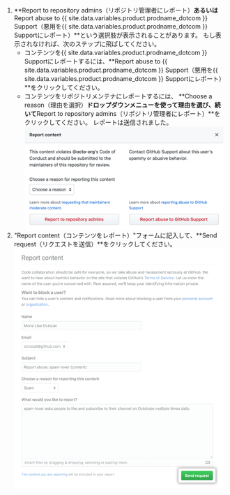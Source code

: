 1. **Report to repository admins（リポジトリ管理者にレポート）**あるいは**Report abuse to {{ site.data.variables.product.prodname_dotcom }} Support（悪用を{{ site.data.variables.product.prodname_dotcom }} Supportにレポート）**という選択肢が表示されることがあります。 もし表示されなければ、次のステップに飛ばしてください。
    - コンテンツを{{ site.data.variables.product.prodname_dotcom }} Supportにレポートするには、**Report abuse to {{ site.data.variables.product.prodname_dotcom }} Support（悪用を{{ site.data.variables.product.prodname_dotcom }} Supportにレポート）**をクリックしてください。
    - コンテンツをリポジトリメンテナにレポートするには、 **Choose a reason（理由を選択）**ドロップダウンメニューを使って理由を選び、続いて**Report to repository admins（リポジトリ管理者にレポート）**をクリックしてください。 レポートは送信されました。 !["コンテンツをレポート" モーダル](/assets/images/help/repository/report-content-modal.png)
2. "Report content（コンテンツをレポート）"フォームに記入して、**Send request（リクエストを送信）**をクリックしてください。 !["コンテンツをレポート" フォーム](/assets/images/help/repository/report-content-to-support-form.png)
